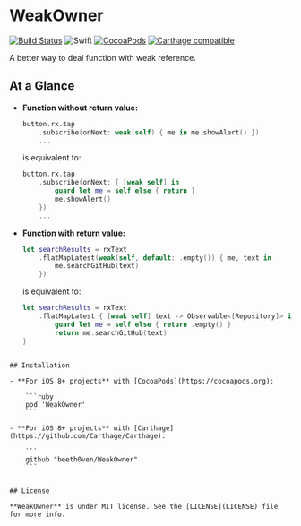 # WeakOwner

[![Build Status](https://travis-ci.org/beeth0ven/WeakOwner.svg?branch=master)](https://travis-ci.org/beeth0ven/WeakOwner)
![Swift](https://img.shields.io/badge/Swift-4.0-orange.svg)
[![CocoaPods](http://img.shields.io/cocoapods/v/WeakOwner.svg)](https://cocoapods.org/pods/WeakOwner)
[![Carthage compatible](https://img.shields.io/badge/Carthage-compatible-4BC51D.svg?style=flat)](https://github.com/Carthage/Carthage)

A better way to deal function with weak reference.

## At a Glance

- **Function without return value:**

  ```swift
  button.rx.tap
      .subscribe(onNext: weak(self) { me in me.showAlert() })
      ...
  ```

  is equivalent to:

  ```swift
  button.rx.tap
      .subscribe(onNext: { [weak self] in
          guard let me = self else { return }
          me.showAlert()
      })
      ...
  ```

- **Function with return value:**

  ```swift
  let searchResults = rxText
      .flatMapLatest(weak(self, default: .empty()) { me, text in
          me.searchGitHub(text)
      })
  ```

  is equivalent to:

  ```swift
  let searchResults = rxText
      .flatMapLatest { [weak self] text -> Observable<[Repository]> in
          guard let me = self else { return .empty() }
          return me.searchGitHub(text)
  }
```

## Installation

- **For iOS 8+ projects** with [CocoaPods](https://cocoapods.org):

    ```ruby
    pod 'WeakOwner'
    ```

- **For iOS 8+ projects** with [Carthage](https://github.com/Carthage/Carthage):

    ```
    github "beeth0ven/WeakOwner"
    ```


## License

**WeakOwner** is under MIT license. See the [LICENSE](LICENSE) file for more info.
